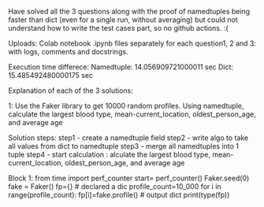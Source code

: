 Have solved all the 3 questions along with the proof of namedtuples being faster than dict (even for a single run, without averaging) but could not understand how to write the test cases part, so no github actions. :(

Uploads: Colab notebook .ipynb files separately for each question1, 2 and 3: with logs, comments and docstrings.

Execution time differece: 
  Namedtuple: 14.056909721000011 sec
  Dict: 15.485492480000175 sec
  
Explanation of each of the 3 solutions:

1: Use the Faker library to get 10000 random profiles. Using namedtuple, calculate the largest blood type, mean-current_location, oldest_person_age, and average age

  Solution steps:
        step1 - create a namedtuple field
        step2 - write algo to take all values from dict to namedtuple
        step3 - merge all namedtuples into 1 tuple
        step4 - start calculation : alculate the largest blood type, mean-current_location, oldest_person_age, and average age

Block 1:
                      from time import perf_counter
                      start= perf_counter()
                      Faker.seed(0)
                      fake = Faker()
                      fp={}                            # declared a dic
                      profile_count=10_000
                      for i in range(profile_count):
                        fp[i]=fake.profile()           # output dict
                      print(type(fp))
